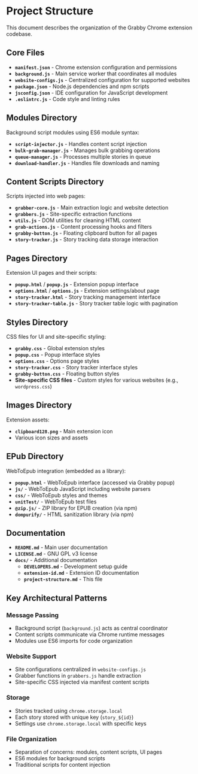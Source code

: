 # Project Structure

This document describes the organization of the Grabby Chrome extension codebase.

## Core Files

- **`manifest.json`** - Chrome extension configuration and permissions
- **`background.js`** - Main service worker that coordinates all modules
- **`website-configs.js`** - Centralized configuration for supported websites
- **`package.json`** - Node.js dependencies and npm scripts
- **`jsconfig.json`** - IDE configuration for JavaScript development
- **`.eslintrc.js`** - Code style and linting rules

## Modules Directory

Background script modules using ES6 module syntax:

- **`script-injector.js`** - Handles content script injection
- **`bulk-grab-manager.js`** - Manages bulk grabbing operations
- **`queue-manager.js`** - Processes multiple stories in queue
- **`download-handler.js`** - Handles file downloads and naming

## Content Scripts Directory

Scripts injected into web pages:

- **`grabber-core.js`** - Main extraction logic and website detection
- **`grabbers.js`** - Site-specific extraction functions
- **`utils.js`** - DOM utilities for cleaning HTML content
- **`grab-actions.js`** - Content processing hooks and filters
- **`grabby-button.js`** - Floating clipboard button for all pages
- **`story-tracker.js`** - Story tracking data storage interaction

## Pages Directory

Extension UI pages and their scripts:

- **`popup.html`** / **`popup.js`** - Extension popup interface
- **`options.html`** / **`options.js`** - Extension settings/about page
- **`story-tracker.html`** - Story tracking management interface
- **`story-tracker-table.js`** - Story tracker table logic with pagination

## Styles Directory

CSS files for UI and site-specific styling:

- **`grabby.css`** - Global extension styles
- **`popup.css`** - Popup interface styles
- **`options.css`** - Options page styles
- **`story-tracker.css`** - Story tracker interface styles
- **`grabby-button.css`** - Floating button styles
- **Site-specific CSS files** - Custom styles for various websites (e.g., `wordpress.css`)

## Images Directory

Extension assets:

- **`clipboard128.png`** - Main extension icon
- Various icon sizes and assets

## EPub Directory

WebToEpub integration (embedded as a library):

- **`popup.html`** - WebToEpub interface (accessed via Grabby popup)
- **`js/`** - WebToEpub JavaScript including website parsers
- **`css/`** - WebToEpub styles and themes
- **`unitTest/`** - WebToEpub test files
- **`@zip.js/`** - ZIP library for EPUB creation (via npm)
- **`dompurify/`** - HTML sanitization library (via npm)

## Documentation

- **`README.md`** - Main user documentation
- **`LICENSE.md`** - GNU GPL v3 license
- **`docs/`** - Additional documentation
  - **`DEVELOPERS.md`** - Development setup guide
  - **`extension-id.md`** - Extension ID documentation
  - **`project-structure.md`** - This file

## Key Architectural Patterns

### Message Passing
- Background script (`background.js`) acts as central coordinator
- Content scripts communicate via Chrome runtime messages
- Modules use ES6 imports for code organization

### Website Support
- Site configurations centralized in `website-configs.js`
- Grabber functions in `grabbers.js` handle extraction
- Site-specific CSS injected via manifest content scripts

### Storage
- Stories tracked using `chrome.storage.local`
- Each story stored with unique key (`story_${id}`)
- Settings use `chrome.storage.local` with specific keys

### File Organization
- Separation of concerns: modules, content scripts, UI pages
- ES6 modules for background scripts
- Traditional scripts for content injection